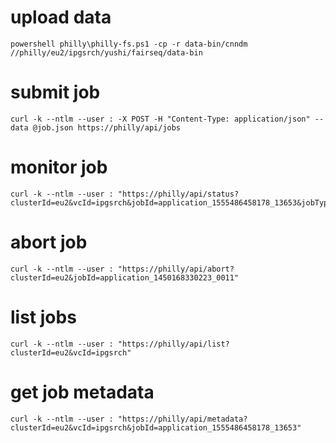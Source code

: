 # upload data
```
powershell philly\philly-fs.ps1 -cp -r data-bin/cnndm //philly/eu2/ipgsrch/yushi/fairseq/data-bin
```

# submit job
```
curl -k --ntlm --user : -X POST -H "Content-Type: application/json" --data @job.json https://philly/api/jobs
```

# monitor job
```
curl -k --ntlm --user : "https://philly/api/status?clusterId=eu2&vcId=ipgsrch&jobId=application_1555486458178_13653&jobType=cust&content=full"
```

# abort job
```
curl -k --ntlm --user : "https://philly/api/abort?clusterId=eu2&jobId=application_1450168330223_0011"
```

# list jobs
```
curl -k --ntlm --user : "https://philly/api/list?clusterId=eu2&vcId=ipgsrch"
```

# get job metadata
```
curl -k --ntlm --user : "https://philly/api/metadata?clusterId=eu2&vcId=ipgsrch&jobId=application_1555486458178_13653"
```
